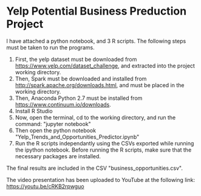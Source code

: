 # Yelp Potential Business Preduction Project

I have attached a python notebook, and 3 R scripts.
The following steps must be taken to run the programs.

1. First, the yelp dataset must be downloaded from https://www.yelp.com/dataset_challenge, and extracted into the project working directory.
2. Then, Spark must be downloaded and installed from http://spark.apache.org/downloads.html, and must be placed in the working directory.
3. Then, Anaconda Python 2.7 must be installed from https://www.continuum.io/downloads.
4. Install R Studio
5. Now, open the terminal, cd to the working directory, and run the command: "jupyter notebook"
6. Then open the python notebook "Yelp_Trends_and_Opportunities_Predictor.ipynb"
7. Run the R scripts independantly using the CSVs exported while running the ipython notebook. Before running the R scripts, make sure that the necessary packages are installed. 

The final results are included in the CSV "business_opportunities.csv".

The video presentation has been uploaded to YouTube at the following link:
https://youtu.be/cRKB2rpwguo
